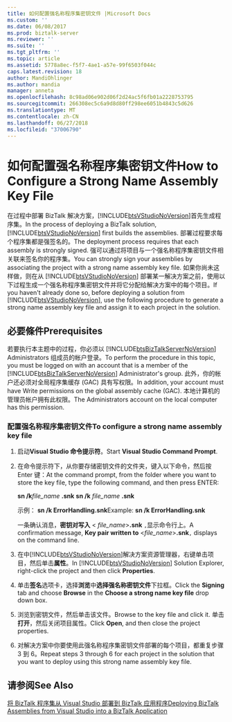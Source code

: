 ```yaml
---
title: 如何配置强名称程序集密钥文件 |Microsoft Docs
ms.custom: ''
ms.date: 06/08/2017
ms.prod: biztalk-server
ms.reviewer: ''
ms.suite: ''
ms.tgt_pltfrm: ''
ms.topic: article
ms.assetid: 5778a8ec-f5f7-4ae1-a57e-99f6503f044c
caps.latest.revision: 18
author: MandiOhlinger
ms.author: mandia
manager: anneta
ms.openlocfilehash: 8c98ad06e902d06f2d24ac5f6fb01a2228753795
ms.sourcegitcommit: 266308ec5c6a9d8d80ff298ee6051b4843c5d626
ms.translationtype: MT
ms.contentlocale: zh-CN
ms.lasthandoff: 06/27/2018
ms.locfileid: "37006790"
---
```

# <a name="how-to-configure-a-strong-name-assembly-key-file"></a><span data-ttu-id="0bf87-102">如何配置强名称程序集密钥文件</span><span class="sxs-lookup"><span data-stu-id="0bf87-102">How to Configure a Strong Name Assembly Key File</span></span>
<span data-ttu-id="0bf87-103">在过程中部署 BizTalk 解决方案，[!INCLUDE[btsVStudioNoVersion](../includes/btsvstudionoversion-md.md)]首先生成程序集。</span><span class="sxs-lookup"><span data-stu-id="0bf87-103">In the process of deploying a BizTalk solution, [!INCLUDE[btsVStudioNoVersion](../includes/btsvstudionoversion-md.md)] first builds the assemblies.</span></span> <span data-ttu-id="0bf87-104">部署过程要求每个程序集都是强签名的。</span><span class="sxs-lookup"><span data-stu-id="0bf87-104">The deployment process requires that each assembly is strongly signed.</span></span> <span data-ttu-id="0bf87-105">强可以通过将项目与一个强名称程序集密钥文件相关联来签名你的程序集。</span><span class="sxs-lookup"><span data-stu-id="0bf87-105">You can strongly sign your assemblies by associating the project with a strong name assembly key file.</span></span> <span data-ttu-id="0bf87-106">如果你尚未这样做，则在从 [!INCLUDE[btsVStudioNoVersion](../includes/btsvstudionoversion-md.md)] 部署某一解决方案之前，使用以下过程生成一个强名称程序集密钥文件并将它分配给解决方案中的每个项目。</span><span class="sxs-lookup"><span data-stu-id="0bf87-106">If you haven't already done so, before deploying a solution from [!INCLUDE[btsVStudioNoVersion](../includes/btsvstudionoversion-md.md)], use the following procedure to generate a strong name assembly key file and assign it to each project in the solution.</span></span>  
  
## <a name="prerequisites"></a><span data-ttu-id="0bf87-107">必要條件</span><span class="sxs-lookup"><span data-stu-id="0bf87-107">Prerequisites</span></span>  
 <span data-ttu-id="0bf87-108">若要执行本主题中的过程，你必须以 [!INCLUDE[btsBizTalkServerNoVersion](../includes/btsbiztalkservernoversion-md.md)] Administrators 组成员的帐户登录。</span><span class="sxs-lookup"><span data-stu-id="0bf87-108">To perform the procedure in this topic, you must be logged on with an account that is a member of the [!INCLUDE[btsBizTalkServerNoVersion](../includes/btsbiztalkservernoversion-md.md)] Administrator's group.</span></span> <span data-ttu-id="0bf87-109">此外，你的帐户还必须对全局程序集缓存 (GAC) 具有写权限。</span><span class="sxs-lookup"><span data-stu-id="0bf87-109">In addition, your account must have Write permissions on the global assembly cache (GAC).</span></span> <span data-ttu-id="0bf87-110">本地计算机的管理员帐户拥有此权限。</span><span class="sxs-lookup"><span data-stu-id="0bf87-110">The Administrators account on the local computer has this permission.</span></span>  
  
### <a name="to-configure-a-strong-name-assembly-key-file"></a><span data-ttu-id="0bf87-111">配置强名称程序集密钥文件</span><span class="sxs-lookup"><span data-stu-id="0bf87-111">To configure a strong name assembly key file</span></span>  
  
1. <span data-ttu-id="0bf87-112">启动**Visual Studio 命令提示符**。</span><span class="sxs-lookup"><span data-stu-id="0bf87-112">Start **Visual Studio Command Prompt**.</span></span>  
  
2. <span data-ttu-id="0bf87-113">在命令提示符下，从你要存储密钥文件的文件夹，键入以下命令，然后按 Enter 键：</span><span class="sxs-lookup"><span data-stu-id="0bf87-113">At the command prompt, from the folder where you want to store the key file, type the following command, and then press ENTER:</span></span>  
  
    <span data-ttu-id="0bf87-114">**sn /k***file_name* **.snk** </span><span class="sxs-lookup"><span data-stu-id="0bf87-114">**sn /k**  *file_name* **.snk**</span></span>  
  
    <span data-ttu-id="0bf87-115">示例： **sn /k ErrorHandling.snk**</span><span class="sxs-lookup"><span data-stu-id="0bf87-115">Example: **sn /k ErrorHandling.snk**</span></span>  
  
    <span data-ttu-id="0bf87-116">一条确认消息，**密钥对写入** \< *file_name*\>**.snk** `,`显示命令行上。</span><span class="sxs-lookup"><span data-stu-id="0bf87-116">A confirmation message, **Key pair written to** \<*file_name*\>**.snk**`,` displays on the command line.</span></span>  
  
3. <span data-ttu-id="0bf87-117">在中[!INCLUDE[btsVStudioNoVersion](../includes/btsvstudionoversion-md.md)]解决方案资源管理器，右键单击项目，然后单击**属性**。</span><span class="sxs-lookup"><span data-stu-id="0bf87-117">In [!INCLUDE[btsVStudioNoVersion](../includes/btsvstudionoversion-md.md)] Solution Explorer, right-click the project and then click **Properties**.</span></span>  
  
4. <span data-ttu-id="0bf87-118">单击**签名**选项卡，选择**浏览**中**选择强名称密钥文件**下拉框。</span><span class="sxs-lookup"><span data-stu-id="0bf87-118">Click the **Signing** tab and choose **Browse** in the **Choose a strong name key file** drop down box.</span></span>  
  
5. <span data-ttu-id="0bf87-119">浏览到密钥文件，然后单击该文件。</span><span class="sxs-lookup"><span data-stu-id="0bf87-119">Browse to the key file and click it.</span></span> <span data-ttu-id="0bf87-120">单击**打开**，然后关闭项目属性。</span><span class="sxs-lookup"><span data-stu-id="0bf87-120">Click **Open**, and then close the project properties.</span></span>  
  
6. <span data-ttu-id="0bf87-121">对解决方案中你要使用此强名称程序集密钥文件部署的每个项目，都重复步骤 3 到 6。</span><span class="sxs-lookup"><span data-stu-id="0bf87-121">Repeat steps 3 through 6 for each project in the solution that you want to deploy using this strong name assembly key file.</span></span>  
  
## <a name="see-also"></a><span data-ttu-id="0bf87-122">请参阅</span><span class="sxs-lookup"><span data-stu-id="0bf87-122">See Also</span></span>  
 [<span data-ttu-id="0bf87-123">将 BizTalk 程序集从 Visual Studio 部署到 BizTalk 应用程序</span><span class="sxs-lookup"><span data-stu-id="0bf87-123">Deploying BizTalk Assemblies from Visual Studio into a BizTalk Application</span></span>](../core/deploying-biztalk-assemblies-from-visual-studio-into-a-biztalk-application.md)